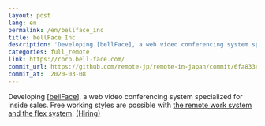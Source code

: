 ```yaml
---
layout: post
lang: en
permalink: /en/bellface_inc
title: bellFace Inc.
description: 'Developing [bellFace], a web video conferencing system specialized for inside sales. Free working styles are possible with the remote work system and the flex system. (Hiring)'
categories: full_remote
link: https://corp.bell-face.com/
commit_url: https://github.com/remote-jp/remote-in-japan/commit/6fa833e2a6907514806f3d0aeeb6ae3aae45ff53
commit_at:  2020-03-08
---
```


<p>Developing [<a href="https://bell-face.com/">bellFace</a>], a web video conferencing system specialized for inside sales. Free working styles are possible with <a href="https://corp.bell-face.com/workplace">the remote work system and the flex system</a>. <a href="https://hrmos.co/pages/bellface">(Hiring)</a></p>
